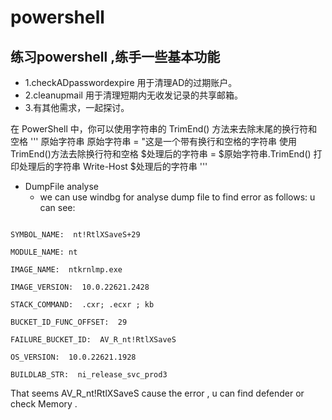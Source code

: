 # powershell
## 练习powershell ,练手一些基本功能<br>
- 1.checkADpasswordexpire   用于清理AD的过期账户。 <br>
- 2.cleanupmail  用于清理短期内无收发记录的共享邮箱。<br>
- 3.有其他需求，一起探讨。

在 PowerShell 中，你可以使用字符串的 TrimEnd() 方法来去除末尾的换行符和空格
'''
原始字符串
原始字符串 = "这是一个带有换行和空格的字符串 
使用TrimEnd()方法去除换行符和空格
$处理后的字符串 = $原始字符串.TrimEnd()
打印处理后的字符串
Write-Host $处理后的字符串
'''

- DumpFile analyse
    - we can use  windbg for analyse dump file to find error
    as follows:
    u can see:
 ```

SYMBOL_NAME:  nt!RtlXSaveS+29

MODULE_NAME: nt

IMAGE_NAME:  ntkrnlmp.exe

IMAGE_VERSION:  10.0.22621.2428

STACK_COMMAND:  .cxr; .ecxr ; kb

BUCKET_ID_FUNC_OFFSET:  29

FAILURE_BUCKET_ID:  AV_R_nt!RtlXSaveS

OS_VERSION:  10.0.22621.1928

BUILDLAB_STR:  ni_release_svc_prod3

```
That seems   AV_R_nt!RtlXSaveS cause the error , u can  find  defender  or check  Memory  .

